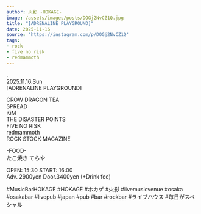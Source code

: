 ```yaml
---
author: 火影 -HOKAGE-
image: /assets/images/posts/DOGj2NvCZ1Q.jpg
title: "[ADRENALINE PLAYGROUND]"
date: 2025-11-16
source: 'https://instagram.com/p/DOGj2NvCZ1Q'
tags:
- rock
- five no risk
- redmammoth
---
```

.<br>
2025.11.16.Sun<br>
[ADRENALINE PLAYGROUND]

CROW DRAGON TEA<br>
SPREAD<br>
KiM<br>
THE DISASTER POINTS<br>
FIVE NO RISK<br>
redmammoth<br>
ROCK STOCK MAGAZINE

-FOOD-<br>
たこ焼き てらや

OPEN: 15:30 START: 16:00<br>
Adv. 2900yen Door.3400yen (+Drink fee)

#MusicBarHOKAGE #HOKAGE #ホカゲ #火影 #livemusicvenue #osaka #osakabar #livepub #japan #pub #bar #rockbar #ライブハウス #毎日がスペシャル